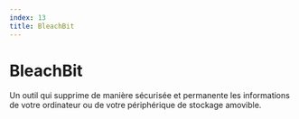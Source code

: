 ```yaml
---
index: 13
title: BleachBit
---
```

# BleachBit

Un outil qui supprime de manière sécurisée et permanente les informations de votre ordinateur ou de votre périphérique de stockage amovible.